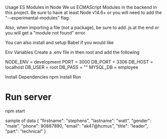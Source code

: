 Usage
ES Modules in Node
We us ECMAScript Modules in the backend in this project. Be sure to have at least Node v14.6+ or you will need to add the "--experimental-modules" flag.

Also, when importing a file (not a package), be sure to add .js at the end or you will get a "module not found" error

You can also install and setup Babel if you would like

Env Variables
Create a .env file in then root and add the following

NODE_ENV = development
PORT = 3000
DB_PORT = 3306
DB_HOST = localhost
DB_USER = root
DB_PASS = ""
MYSQL_DB = employee

Install Dependencies
npm install
Run
# Run server
npm start

sample of data
{
        "firstname": "stephens",
        "lastname": "watt",
        "gender": "male",
        "phone": 90887890,
        "email": "ak47@hcmus",
        "title": "leader",
        "part": "technical"
}
